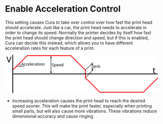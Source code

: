Enable Acceleration Control
====
This setting causes Cura to take over control over how fast the print head should accelerate. Just like a car, the print head needs to accelerate in order to change its speed. Normally the printer decides by itself how fast the print head should change direction and speed, but if this is enabled, Cura can decide this instead, which allows you to have different acceleration rates for each feature of a print.

![A graph of the speed (V) over time when moving a nozzle back and forth. Acceleration is the slope of the line when it is starting, stopping or changing direction.](images/velocity_acceleration_jerk.svg)

* Increasing acceleration causes the print head to reach the desired speed sooner. This will make the print faster, especially when printing small parts, but will also cause more vibrations. These vibrations reduce dimensional accuracy and cause ringing.